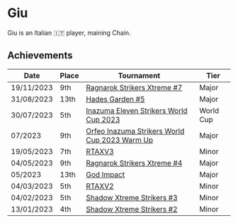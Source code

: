 # Giu

Giu is an Italian :it: player, maining Chain.

## Achievements

|Date|Place|Tournament|Tier|
|-|-|-|-|
| 19/11/2023 | 9th | [Ragnarok Strikers Xtreme #7](../../tournaments/ragna/ragnax7.md) | Major |
| 31/08/2023 | 13th | [Hades Garden #5](../../tournaments/hg/hg5.md) | Major |
| 30/07/2023 | 5th | [Inazuma Eleven Strikers World Cup 2023](../../tournaments/worldcup23.md) | World Cup |
| 07/2023 | 9th | [Orfeo Inazuma Strikers World Cup 2023 Warm Up](../../tournaments/misc/orfeowc.md) | Major |
| 19/05/2023 | 7th | [RTAXV3](../../tournaments/rtaxv/rtaxv3.md) | Minor |
| 04/05/2023 | 9th | [Ragnarok Strikers Xtreme #4](../../tournaments/ragna/ragnax4.md) | Major |
| 05/2023 | 13th | [God Impact](../../tournaments/misc/godimpact.md) | Major |
| 04/03/2023 | 5th | [RTAXV2](../../tournaments/rtaxv/rtaxv2.md) | Minor |
| 04/02/2023 | 5th | [Shadow Xtreme Strikers #3](../../tournaments/shadow/shadow3.md) | Minor |
| 13/01/2023 | 4th | [Shadow Xtreme Strikers #2](../../tournaments/shadow/shadow2.md) | Minor |
